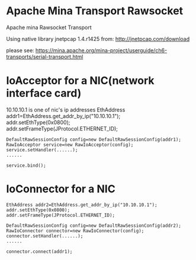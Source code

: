 # Apache Mina Transport Rawsocket
Apache mina Rawsocket Transport

Using native library jnetpcap 1.4.r1425 from: http://jnetpcap.com/download

please see: https://mina.apache.org/mina-project/userguide/ch6-transports/serial-transport.html

# IoAcceptor for a NIC(network interface card)
10.10.10.1 is one of nic's ip addresses
    EthAddress addr1=EthAddress.get_addr_by_ip("10.10.10.1");        
    addr.setEthType(0x0800);        
    addr.setFrameType(JProtocol.ETHERNET_ID);
    
    DefaultRawSessionConfig config=new DefaultRawSessionConfig(addr1);    
    RawIoAcceptor service=new RawIoAcceptor(config);
    service.setHandler(......);
    ......
    
    service.bind();
    
    
# IoConnector for a NIC 
    EthAddress addr2=EthAddress.get_addr_by_ip("10.10.10.1");        
    addr.setEthType(0x0800);        
    addr.setFrameType(JProtocol.ETHERNET_ID);
        
    DefaultRawSessionConfig config=new DefaultRawSessionConfig(addr2);
    RawIoConnector connector=new RawIoConnector(config);
    connector.setHandler(......);
    ......
    
    connector.connect(addr1);
    